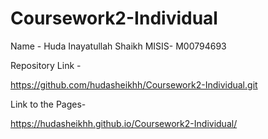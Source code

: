 # Coursework2-Individual

Name - Huda Inayatullah Shaikh
MISIS- M00794693

Repository Link - 

https://github.com/hudasheikhh/Coursework2-Individual.git

Link to the Pages- 

https://hudasheikhh.github.io/Coursework2-Individual/




